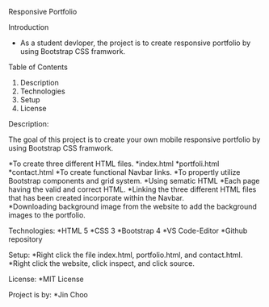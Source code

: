 Responsive Portfolio

Introduction
* As a student devloper, the project is to create responsive portfolio by using Bootstrap CSS framwork.

Table of Contents
 1. Description
 2. Technologies
 3.  Setup
 4.  License

Description:

The goal of this project is to create your own mobile responsive portfolio by using Bootstrap CSS framwork.
        
*To create three different HTML files.
    *index.html
    *portfoli.html
    *contact.html
    *To create functional Navbar links.
    *To propertly utilize Bootstrap components and grid system.
    *Using sematic HTML
    *Each page having the valid and correct HTML.
    *Linking the three different HTML files that has been created incorporate within the Navbar.  
    *Downloading background image from the website to add the background images to the portfolio.   
    
Technologies:
    *HTML 5
    *CSS 3
    *Bootstrap 4
    *VS Code-Editor
    *Github repository

Setup:
    *Right click the file index.html, portfolio.html, and contact.html.
    *Right click the website, click inspect, and click source.

License:
    *MIT License

Project is by:
    *Jin Choo



